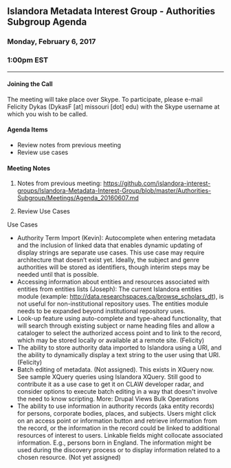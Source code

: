 ## Islandora Metadata Interest Group - Authorities Subgroup Agenda
### Monday, February 6, 2017
### 1:00pm EST
---
#### Joining the Call

The meeting will take place over Skype. To participate, please e-mail Felicity Dykas (DykasF [at] missouri [dot] edu) with the Skype username at which you wish to be called.

#### Agenda Items

* Review notes from previous meeting
* Review use cases




#### Meeting Notes

1. Notes from previous meeting:  https://github.com/islandora-interest-groups/Islandora-Metadata-Interest-Group/blob/master/Authorities-Subgroup/Meetings/Agenda_20160607.md

2. Review Use Cases

Use Cases
* Authority Term Import (Kevin): Autocomplete when entering metadata and the inclusion of linked data that enables dynamic updating of display strings are separate use cases. This use case may require architecture that doesn’t exist yet.  Ideally, the subject and genre authorities will be stored as identifiers, though interim steps may be needed until that is possible. 
* Accessing information about entities and resources associated with entities from entities lists (Joseph): The current Islandora entities module (example: http://data.researchspaces.ca/browse_scholars_dt), is not useful for non-institutional repository uses. The entities module needs to be expanded beyond institutional repository uses.
* Look-up feature using auto-complete and type-ahead functionality, that will search through existing subject or name heading files and allow a cataloger to select the authorized access point and to link to the record, which may be stored locally or available at a remote site. (Felicity)
* The ability to store authority data imported to Islandora using a URI, and the ability to dynamically display a text string to the user using that URI. (Felicity)
* Batch editing of metadata. (Not assigned).  This exists in XQuery now. See sample XQuery queries using Islandora XQuery. Still good to contribute it as a use case to get it on CLAW developer radar, and consider options to execute batch editing in a way that doesn't involve the need to know scripting. More: Drupal Views Bulk Operations
* The ability to use information in authority records (aka entity records) for persons, corporate bodies, places, and subjects. Users might click on an access point or information button and retrieve information from the record, or the information in the record could be linked to additional resources of interest to users. Linkable fields might collocate associated information. E.g., persons born in England. The information might be used during the discovery process or to display information related to a chosen resource. (Not yet assigned)
